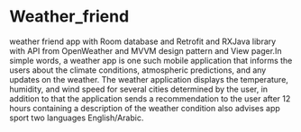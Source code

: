 # Weather_friend

weather friend app
with Room database and Retrofit and RXJava library with API from OpenWeather and MVVM design pattern
and View pager.In simple words, a weather app is one such mobile application that informs the users about the climate conditions,
atmospheric predictions, and any updates on the weather.
The weather application displays the temperature, humidity, and wind speed for several cities determined by the user,
in addition to that the application sends a recommendation to the user after 12 hours containing a description of the weather condition
also advises app sport two languages English/Arabic.